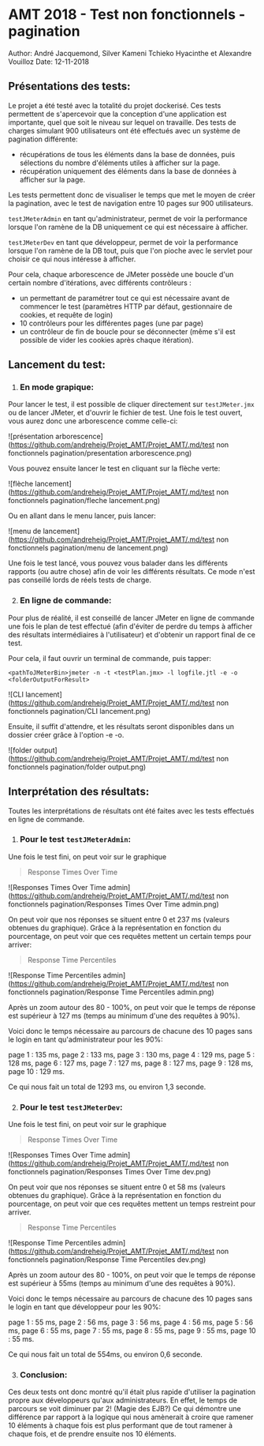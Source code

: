 # AMT 2018 - Test non fonctionnels - pagination



Author:  André Jacquemond, Silver Kameni Tchieko Hyacinthe et Alexandre Vouilloz
Date: 12-11-2018



## Présentations des tests:

Le projet a été testé avec la totalité du projet dockerisé. Ces tests permettent de s'apercevoir que la conception d'une application est importante, quel que soit le niveau sur lequel on travaille. Des tests de charges simulant 900 utilisateurs ont été effectués avec un système de pagination différente:

- récupérations de tous les éléments dans la base de données, puis sélections du nombre d'éléments utiles à afficher sur la page.
- récupération uniquement des éléments dans la base de données à afficher sur la page.

Les tests permettent donc de visualiser le temps que met le moyen de créer la pagination, avec le test de navigation entre 10 pages sur 900 utilisateurs.

`testJMeterAdmin`  en tant qu'administrateur, permet de voir la performance lorsque l'on ramène de la DB uniquement ce qui est nécessaire à afficher. 

`testJMeterDev`  en tant que développeur, permet de voir la performance lorsque l'on ramène de la DB tout, puis que l'on pioche avec le servlet pour choisir ce qui nous intéresse à afficher.

Pour cela, chaque arborescence de JMeter possède une boucle d'un certain nombre d'itérations, avec  différents contrôleurs :

- un permettant de paramétrer tout ce qui est nécessaire avant de commencer le test (paramètres HTTP par défaut, gestionnaire de cookies, et requête de login) 
- 10 contrôleurs pour les différentes pages (une par page)
- un contrôleur de fin de boucle pour se déconnecter (même s'il est possible de vider les cookies après chaque itération).



## Lancement du test:

1. ### En mode grapique:

Pour lancer le test, il est possible de cliquer directement sur `testJMeter.jmx` ou de lancer JMeter, et d'ouvrir le fichier de test. Une fois le test ouvert, vous aurez donc une arborescence comme celle-ci:

![présentation arborescence](https://github.com/andreheig/Projet_AMT/Projet_AMT/.md/test non fonctionnels pagination/presentation arborescence.png)

Vous pouvez ensuite lancer le test en cliquant sur la flèche verte:

![flèche lancement](https://github.com/andreheig/Projet_AMT/Projet_AMT/.md/test non fonctionnels pagination/fleche lancement.png)

Ou en allant dans le menu lancer, puis lancer:

![menu de lancement](https://github.com/andreheig/Projet_AMT/Projet_AMT/.md/test non fonctionnels pagination/menu de lancement.png)

Une fois le test lancé, vous pouvez vous balader dans les différents rapports (ou autre chose) afin de voir les différents résultats. Ce mode n'est pas conseillé lords de réels tests de charge.

2. ### En ligne de commande:	

Pour plus de réalité, il est conseillé de lancer JMeter en ligne de commande une fois le plan de test effectué (afin d'éviter de perdre du temps à afficher des résultats intermédiaires à l'utilisateur) et d'obtenir un rapport final de ce test.

Pour cela, il faut ouvrir un terminal de commande, puis tapper:  

`<pathToJMeterBin>jmeter -n -t <testPlan.jmx> -l logfile.jtl -e -o <folderOutputForResult>`  

![CLI lancement](https://github.com/andreheig/Projet_AMT/Projet_AMT/.md/test non fonctionnels pagination/CLI lancement.png)

Ensuite, il suffit d'attendre, et les résultats seront disponibles dans un dossier créer grâce à l'option -e -o.

![folder output](https://github.com/andreheig/Projet_AMT/Projet_AMT/.md/test non fonctionnels pagination/folder output.png)



## Interprétation des résultats:

Toutes les interprétations de résultats ont été faites avec les tests effectués en ligne de commande.

1. ### Pour le test `testJMeterAdmin`:

Une fois le test fini, on peut voir sur le graphique 

> Response Times Over Time 

![Responses Times Over Time admin](https://github.com/andreheig/Projet_AMT/Projet_AMT/.md/test non fonctionnels pagination/Responses Times Over Time admin.png)

On peut voir que nos réponses se situent entre 0 et  237 ms (valeurs obtenues du graphique). Grâce à la représentation en fonction du pourcentage, on peut voir que ces requêtes mettent un certain temps pour arriver:

> Response Time Percentiles

![Response Time Percentiles admin](https://github.com/andreheig/Projet_AMT/Projet_AMT/.md/test non fonctionnels pagination/Response Time Percentiles admin.png)

Après un zoom autour des 80 - 100%, on peut voir que le temps de réponse est supérieur à 127 ms (temps au minimum d'une des requêtes à 90%).

Voici donc le temps nécessaire au parcours de chacune des 10 pages sans le login en tant qu'administrateur pour les 90%:

page 1 : 135 ms, page 2 : 133 ms, page 3 : 130 ms, page 4 : 129 ms, page 5 : 128 ms, page 6 : 127 ms, page 7 : 127 ms, page 8 : 127 ms, page 9 : 128 ms, page 10 : 129 ms.

Ce qui nous fait un total de 1293 ms, ou environ 1,3 seconde.

2. ### Pour le test `testJMeterDev`:

Une fois le test fini, on peut voir sur le graphique 

> Response Times Over Time 

![Responses Times Over Time admin](https://github.com/andreheig/Projet_AMT/Projet_AMT/.md/test non fonctionnels pagination/Responses Times Over Time dev.png)

On peut voir que nos réponses se situent entre 0 et  58 ms (valeurs obtenues du graphique). Grâce à la représentation en fonction du pourcentage, on peut voir que ces requêtes mettent un temps restreint pour arriver.

> Response Time Percentiles

![Response Time Percentiles admin](https://github.com/andreheig/Projet_AMT/Projet_AMT/.md/test non fonctionnels pagination/Response Time Percentiles dev.png)

Après un zoom autour des 80 - 100%, on peut voir que le temps de réponse est supérieur à 55ms (temps au minimum d'une des requêtes à 90%).

Voici donc le temps nécessaire au parcours de chacune des 10 pages sans le login en tant que développeur pour les 90%:

page 1 : 55 ms, page 2 : 56 ms, page 3 : 56 ms, page 4 : 56 ms, page 5 : 56 ms, page 6 : 55 ms, page 7 : 55 ms, page 8 : 55 ms, page 9 : 55 ms, page 10 : 55 ms.

Ce qui nous fait un total de 554ms, ou environ 0,6 seconde.

3. ### Conclusion:

Ces deux tests ont donc montré qu'il était plus rapide d'utiliser la pagination propre aux développeurs qu'aux administrateurs. En effet, le temps de parcours se voit diminuer par 2! (Magie des EJB?) Ce qui démontre une différence par rapport à la logique qui nous amènerait à croire que ramener 10 éléments à chaque fois est plus performant que de tout ramener à chaque fois, et de prendre ensuite nos 10 éléments.